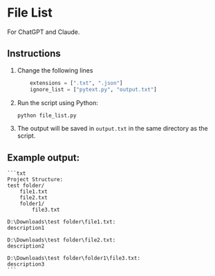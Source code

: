 # File List

For ChatGPT and Claude.

## Instructions

1. Change the following lines

   ```python
       extensions = [".txt", ".json"]
       ignore_list = ["pytext.py", "output.txt"]
   ```

2. Run the script using Python:

   ```bash
   python file_list.py
   ```

3. The output will be saved in `output.txt` in the same directory as the script.

## Example output:

    ```txt
    Project Structure:
    test folder/
        file1.txt
        file2.txt
        folder1/
            file3.txt

    D:\Downloads\test folder\file1.txt:
    description1

    D:\Downloads\test folder\file2.txt:
    description2

    D:\Downloads\test folder\folder1\file3.txt:
    description3
    ```
